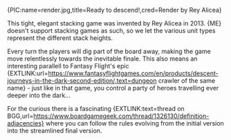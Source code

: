 {PIC:name=render.jpg,title=Ready to descend!,cred=Render by Rey Alicea}

This tight, elegant stacking game was invented by Rey Alicea in 2013. {ME} doesn't support stacking games as such, so we let the various unit types represent the different stack heights.

Every turn the players will dig part of the board away, making the game move relentlessly towards the inevitable finale. This also means an interesting parallell to Fantasy Flight's epic {EXTLINK:url=https://www.fantasyflightgames.com/en/products/descent-journeys-in-the-dark-second-edition/,text=dungeon crawler of the same name} - just like in that game, you control a party of heroes travelling ever deeper into the dark...

For the curious there is a fascinating {EXTLINK:text=thread on BGG,url=https://www.boardgamegeek.com/thread/1326130/definition-adjacencies} where you can follow the rules evolving from the initial version into the streamlined final version.
